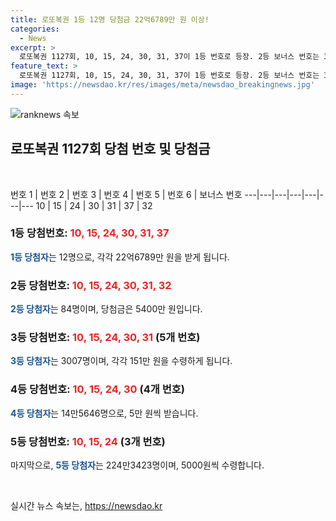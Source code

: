 ```yaml
---
title: 로또복권 1등 12명 당첨금 22억6789만 원 이상!
categories:
  - News
excerpt: >
  로또복권 1127회, 10, 15, 24, 30, 31, 37이 1등 번호로 등장. 2등 보너스 번호는 32. 1등 12명, 개당 22억6789만 원 수령. 2등 84명, 개당 5400만 원. 이번 추첨 3등부터 5등까지도 수령금 규모 상세.
feature_text: >
  로또복권 1127회, 10, 15, 24, 30, 31, 37이 1등 번호로 등장. 2등 보너스 번호는 32. 1등 12명, 개당 22억6789만 원 수령. 2등 84명, 개당 5400만 원. 이번 추첨 3등부터 5등까지도 수령금 규모 상세.
image: 'https://newsdao.kr/res/images/meta/newsdao_breakingnews.jpg'
---
```


<p><img src="https://newsdao.kr/res/images/meta/newsdao_breakingnews.jpg" alt="ranknews 속보" /></p>

<h2 data-ke-size="size26">로또복권 1127회 당첨 번호 및 당첨금</h2>

<p data-ke-size="size16">&nbsp;</p>

<p>번호 1 | 번호 2 | 번호 3 | 번호 4 | 번호 5 | 번호 6 | 보너스 번호 
---|---|---|---|---|---|--- 
10 | 15 | 24 | 30 | 31 | 37 | 32</p>

<h3>1등 당첨번호: <b><span style="color: #ee2323;">10, 15, 24, 30, 31, 37</span></b></h3>

<p data-ke-size="size16"><b><span style="color: #1a5490;">1등 당첨자</span></b>는 12명으로, 각각 22억6789만 원을 받게 됩니다.</p>

<h3>2등 당첨번호: <b><span style="color: #ee2323;">10, 15, 24, 30, 31, 32</span></b></h3>

<p data-ke-size="size16"><b><span style="color: #1a5490;">2등 당첨자</span></b>는 84명이며, 당첨금은 5400만 원입니다.</p>

<h3>3등 당첨번호: <b><span style="color: #ee2323;">10, 15, 24, 30, 31</span></b> (5개 번호)</h3>

<p data-ke-size="size16"><b><span style="color: #1a5490;">3등 당첨자</span></b>는 3007명이며, 각각 151만 원을 수령하게 됩니다.</p>

<h3>4등 당첨번호: <b><span style="color: #ee2323;">10, 15, 24, 30</span></b> (4개 번호)</h3>

<p data-ke-size="size16"><b><span style="color: #1a5490;">4등 당첨자</span></b>는 14만5646명으로, 5만 원씩 받습니다.</p>

<h3>5등 당첨번호: <b><span style="color: #ee2323;">10, 15, 24</span></b> (3개 번호)</h3>

<p data-ke-size="size16">마지막으로, <b><span style="color: #1a5490;">5등 당첨자</span></b>는 224만3423명이며, 5000원씩 수령합니다.</p>

<p data-ke-size="size16">&nbsp;</p>
실시간 뉴스 속보는, <a href="https://newsdao.kr" rel="dofollow">https://newsdao.kr</a>


